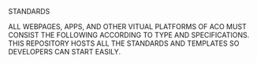 STANDARDS

ALL WEBPAGES, APPS, AND OTHER VITUAL PLATFORMS OF ACO MUST CONSIST THE FOLLOWING ACCORDING TO TYPE AND SPECIFICATIONS. THIS REPOSITORY HOSTS ALL THE STANDARDS AND TEMPLATES SO DEVELOPERS CAN START EASILY.
